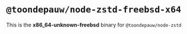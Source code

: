 # `@toondepauw/node-zstd-freebsd-x64`

This is the **x86_64-unknown-freebsd** binary for `@toondepauw/node-zstd`
